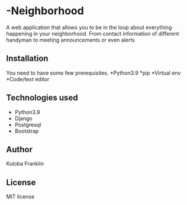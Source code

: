 # -Neighborhood
A web application that allows you to be in the loop about everything happening in your neighborhood. From contact information of different handyman to meeting announcements or even alerts

## Installation
 You need to have some few prerequisites.
 *Python3.9
 *pip
 *Virtual env
 *Code/text editor

## Technologies used
* Python3.9
* Django
* Postgresql
* Bootstrap

## Author
Kuloba Franklin

## License
 MIT license